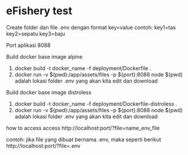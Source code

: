 # eFishery test 


Create folder dan file .env dengan format key=value
contoh: 
key1=tas
key2=sepatu 
key3=baju

Port aplikasi 8088

Build docker base image alpine
1. docker build -t docker_name -f deployment/Dockerfile .
2. docker run -v $(pwd):/app/assets/files -p ${port}:8088 node 
$(pwd) adalah lokasi folder .env yang akan kita edit dan download 

Build docker base image distroless
1. docker build -t docker_name -f deployment/Dockerfile-distroless .
2. docker run -v $(pwd):/app/assets/files -p  ${port}:8088 node 
$(pwd) adalah lokasi folder .env yang akan kita edit dan download 

how to access access 
http://localhost:port/?file=name_env_file

contoh:
jika file yang dibuat bernama .env, maka seperti berikut
http://localhost:port/?file=.env
